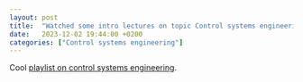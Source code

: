 ```yaml
---
layout: post
title:  "Watched some intro lectures on topic Control systems engineering"
date:   2023-12-02 19:44:00 +0200
categories: ["Control systems engineering"]
---
```

Cool [playlist on control systems engineering](https://www.youtube.com/playlist?list=PLA47nUxs3Tf6qBwKEB9IQpn9iL3ed3WhJ).

